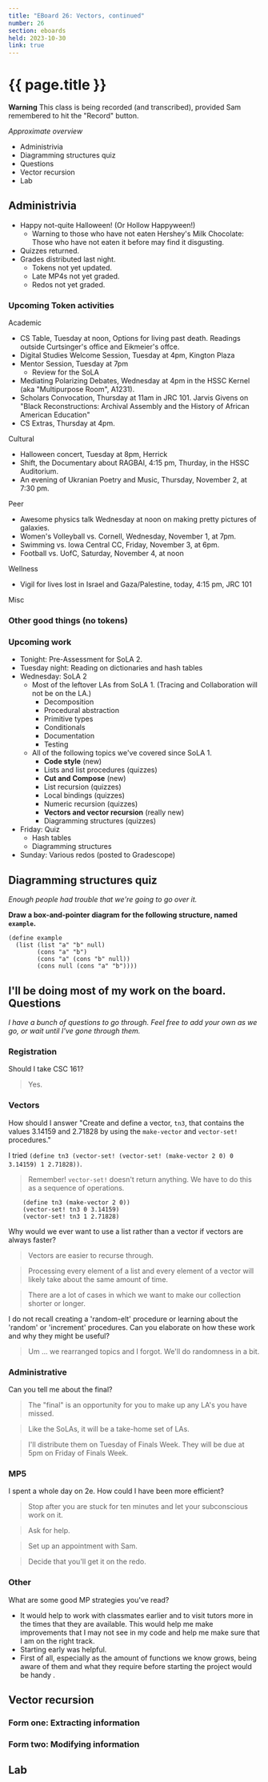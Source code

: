 ```yaml
---
title: "EBoard 26: Vectors, continued"
number: 26
section: eboards
held: 2023-10-30
link: true
---
```

# {{ page.title }}

**Warning** This class is being recorded (and transcribed), provided
Sam remembered to hit the "Record" button.

_Approximate overview_

* Administrivia
* Diagramming structures quiz
* Questions
* Vector recursion
* Lab

Administrivia
-------------

* Happy not-quite Halloween!  (Or Hollow Happyween!)
    * Warning to those who have not eaten Hershey's Milk Chocolate:
      Those who have not eaten it before may find it disgusting.
* Quizzes returned.
* Grades distributed last night.
    * Tokens not yet updated.
    * Late MP4s not yet graded.
    * Redos not yet graded.

### Upcoming Token activities

Academic

* CS Table, Tuesday at noon, Options for living past death.  Readings
  outside Curtsinger's office and Eikmeier's offce.
* Digital Studies Welcome Session, Tuesday at 4pm, Kington Plaza
* Mentor Session, Tuesday at 7pm 
    * Review for the SoLA
* Mediating Polarizing Debates, Wednesday at 4pm in the HSSC Kernel
  (aka "Multipurpose Room", A1231).
* Scholars Convocation, Thursday at 11am in JRC 101. Jarvis Givens
  on "Black Reconstructions: Archival Assembly and the History of
  African American Education"
* CS Extras, Thursday at 4pm.  

Cultural

* Halloween concert, Tuesday at 8pm, Herrick
* Shift, the Documentary about RAGBAI, 4:15 pm, Thurday, in the 
  HSSC Auditorium.
* An evening of Ukranian Poetry and Music, Thursday, November 2, at
  7:30 pm.

Peer

* Awesome physics talk Wednesday at noon on making pretty pictures
  of galaxies.  
* Women's Volleyball vs. Cornell, Wednesday, November 1, at 7pm.
* Swimming vs. Iowa Central CC, Friday, November 3, at 6pm.
* Football vs. UofC, Saturday, November 4, at noon

Wellness

* Vigil for lives lost in Israel and Gaza/Palestine, today, 4:15 pm, JRC 101

Misc

### Other good things (no tokens)

### Upcoming work

* Tonight: Pre-Assessment for SoLA 2.
* Tuesday night: Reading on dictionaries and hash tables
* Wednesday: SoLA 2
    * Most of the leftover LAs from SoLA 1.  (Tracing and Collaboration
      will not be on the LA.)
         * Decomposition
         * Procedural abstraction
         * Primitive types
         * Conditionals
         * Documentation
         * Testing
    * All of the following topics we've covered since SoLA 1.
         * **Code style** (new)
         * Lists and list procedures (quizzes)
         * **Cut and Compose** (new)
         * List recursion (quizzes)
         * Local bindings (quizzes)
         * Numeric recursion (quizzes)
         * **Vectors and vector recursion** (really new)
         * Diagramming structures (quizzes)
* Friday: Quiz
    * Hash tables
    * Diagramming structures
* Sunday: Various redos (posted to Gradescope)

Diagramming structures quiz
---------------------------

_Enough people had trouble that we're going to go over it._

**Draw a box-and-pointer diagram for the following structure, named `example`.**

```
(define example
  (list (list "a" "b" null)
        (cons "a" "b")
        (cons "a" (cons "b" null))
        (cons null (cons "a" "b"))))
```

I'll be doing most of my work on the board.
 
Questions
---------

_I have a bunch of questions to go through.  Feel free to add your own
as we go, or wait until I've gone through them._

### Registration

Should I take CSC 161?

> Yes.

### Vectors

How should I answer "Create and define a vector, `tn3`, that contains
the values 3.14159 and 2.71828 by using the `make-vector` and
`vector-set!` procedures."

I tried `(define tn3 (vector-set! (vector-set! (make-vector 2 0) 0 3.14159) 1 2.71828))`.

> Remember!  `vector-set!` doesn't return anything.  We have to do this
  as a sequence of operations.

        (define tn3 (make-vector 2 0))
        (vector-set! tn3 0 3.14159)
        (vector-set! tn3 1 2.71828)

Why would we ever want to use a list rather than a vector if vectors 
are always faster?

> Vectors are easier to recurse through.

> Processing every element of a list and every element of a vector will
  likely take about the same amount of time.

> There are a lot of cases in which we want to make our collection
  shorter or longer.

I do not recall creating a 'random-elt' procedure or learning about
the 'random' or 'increment' procedures. Can you elaborate on how
these work and why they might be useful?

> Um ... we rearranged topics and I forgot.  We'll do randomness in
  a bit.

### Administrative

Can you tell me about the final?

> The "final" is an opportunity for you to make up any LA's you have
  missed.

> Like the SoLAs, it will be a take-home set of LAs.

> I'll distribute them on Tuesday of Finals Week.  They will be due
  at 5pm on Friday of Finals Week.

### MP5

I spent a whole day on 2e.  How could I have been more efficient?

> Stop after you are stuck for ten minutes and let your subconscious
  work on it.

> Ask for help.

> Set up an appointment with Sam.

> Decide that you'll get it on the redo.

### Other

What are some good MP strategies you've read?

* It would help to work with classmates earlier and to visit tutors
  more in the times that they are available. This would help me make
  improvements that I may not see in my code and help me make sure
  that I am on the right track.
* Starting early was helpful.
* First of all, especially as the amount of functions we know grows,
  being aware of them and what they require before starting the project
  would be handy .

Vector recursion
----------------

### Form one: Extracting information

### Form two: Modifying information

Lab
---

